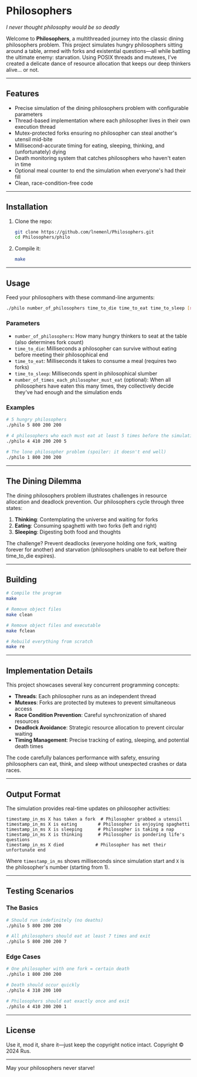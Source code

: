 # Philosophers

*I never thought philosophy would be so deadly*

Welcome to **Philosophers**, a multithreaded journey into the classic dining philosophers problem. This project simulates hungry philosophers sitting around a table, armed with forks and existential questions—all while battling the ultimate enemy: starvation. Using POSIX threads and mutexes, I've created a delicate dance of resource allocation that keeps our deep thinkers alive... or not.

---

## Features
- Precise simulation of the dining philosophers problem with configurable parameters
- Thread-based implementation where each philosopher lives in their own execution thread
- Mutex-protected forks ensuring no philosopher can steal another's utensil mid-bite
- Millisecond-accurate timing for eating, sleeping, thinking, and (unfortunately) dying
- Death monitoring system that catches philosophers who haven't eaten in time
- Optional meal counter to end the simulation when everyone's had their fill
- Clean, race-condition-free code

---

## Installation
1. Clone the repo:
   ```bash
   git clone https://github.com/lnemenl/Philosophers.git
   cd Philosophers/philo
   ```
2. Compile it:
   ```bash
   make
   ```

---

## Usage
Feed your philosophers with these command-line arguments:

```bash
./philo number_of_philosophers time_to_die time_to_eat time_to_sleep [number_of_times_each_philosopher_must_eat]
```

### Parameters
- `number_of_philosophers`: How many hungry thinkers to seat at the table (also determines fork count)
- `time_to_die`: Milliseconds a philosopher can survive without eating before meeting their philosophical end
- `time_to_eat`: Milliseconds it takes to consume a meal (requires two forks)
- `time_to_sleep`: Milliseconds spent in philosophical slumber
- `number_of_times_each_philosopher_must_eat` (optional): When all philosophers have eaten this many times, they collectively decide they've had enough and the simulation ends

### Examples
```bash
# 5 hungry philosophers
./philo 5 800 200 200

# 4 philosophers who each must eat at least 5 times before the simulation ends
./philo 4 410 200 200 5

# The lone philosopher problem (spoiler: it doesn't end well)
./philo 1 800 200 200
```

---

## The Dining Dilemma
The dining philosophers problem illustrates challenges in resource allocation and deadlock prevention. Our philosophers cycle through three states:

1. **Thinking**: Contemplating the universe and waiting for forks
2. **Eating**: Consuming spaghetti with two forks (left and right)
3. **Sleeping**: Digesting both food and thoughts

The challenge? Prevent deadlocks (everyone holding one fork, waiting forever for another) and starvation (philosophers unable to eat before their time_to_die expires).

---

## Building
```bash
# Compile the program
make

# Remove object files
make clean

# Remove object files and executable
make fclean

# Rebuild everything from scratch
make re
```

---

## Implementation Details
This project showcases several key concurrent programming concepts:

- **Threads**: Each philosopher runs as an independent thread
- **Mutexes**: Forks are protected by mutexes to prevent simultaneous access
- **Race Condition Prevention**: Careful synchronization of shared resources
- **Deadlock Avoidance**: Strategic resource allocation to prevent circular waiting
- **Timing Management**: Precise tracking of eating, sleeping, and potential death times

The code carefully balances performance with safety, ensuring philosophers can eat, think, and sleep without unexpected crashes or data races.

---

## Output Format
The simulation provides real-time updates on philosopher activities:

```
timestamp_in_ms X has taken a fork  # Philosopher grabbed a utensil
timestamp_in_ms X is eating        # Philosopher is enjoying spaghetti
timestamp_in_ms X is sleeping      # Philosopher is taking a nap
timestamp_in_ms X is thinking      # Philosopher is pondering life's questions
timestamp_in_ms X died            # Philosopher has met their unfortunate end
```

Where `timestamp_in_ms` shows milliseconds since simulation start and `X` is the philosopher's number (starting from 1).

---

## Testing Scenarios

### The Basics
```bash
# Should run indefinitely (no deaths)
./philo 5 800 200 200

# All philosophers should eat at least 7 times and exit
./philo 5 800 200 200 7
```

### Edge Cases
```bash
# One philosopher with one fork = certain death
./philo 1 800 200 200

# Death should occur quickly
./philo 4 310 200 100

# Philosophers should eat exactly once and exit
./philo 4 410 200 200 1
```

---

## License
Use it, mod it, share it—just keep the copyright notice intact.
Copyright © 2024 Rus.

---

May your philosophers never starve!
